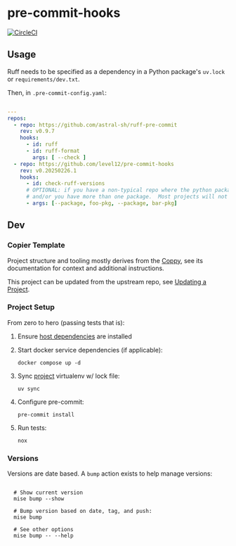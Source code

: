 # pre-commit-hooks
[![CircleCI](https://dl.circleci.com/status-badge/img/gh/level12/pre-commit-hooks/tree/main.svg?style=svg)](https://dl.circleci.com/status-badge/redirect/gh/level12/pre-commit-hooks/tree/main)

## Usage

Ruff needs to be specified as a dependency in a Python package's `uv.lock` or
`requirements/dev.txt`.

Then, in `.pre-commit-config.yaml`:

```yaml

---
repos:
  - repo: https://github.com/astral-sh/ruff-pre-commit
    rev: v0.9.7
    hooks:
      - id: ruff
      - id: ruff-format
        args: [ --check ]
  - repo: https://github.com/level12/pre-commit-hooks
    rev: v0.20250226.1
    hooks:
      - id: check-ruff-versions
      # OPTIONAL: if you have a non-typical repo where the python packages are not in the root
      # and/or you have more than one package.  Most projects will not add these args.
      - args: [--package, foo-pkg, --package, bar-pkg]
```

## Dev

### Copier Template

Project structure and tooling mostly derives from the [Coppy](https://github.com/level12/coppy),
see its documentation for context and additional instructions.

This project can be updated from the upstream repo, see
[Updating a Project](https://github.com/level12/coppy?tab=readme-ov-file#updating-a-project).

### Project Setup

From zero to hero (passing tests that is):

1. Ensure [host dependencies](https://github.com/level12/coppy/wiki/Mise) are installed

2. Start docker service dependencies (if applicable):

   `docker compose up -d`

3. Sync [project](https://docs.astral.sh/uv/concepts/projects/) virtualenv w/ lock file:

   `uv sync`

4. Configure pre-commit:

   `pre-commit install`

5. Run tests:

   `nox`

### Versions

Versions are date based.  A `bump` action exists to help manage versions:

```shell

  # Show current version
  mise bump --show

  # Bump version based on date, tag, and push:
  mise bump

  # See other options
  mise bump -- --help
```
